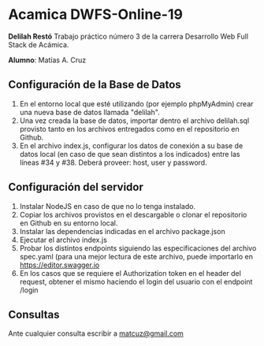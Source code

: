 # Acamica DWFS-Online-19
**Delilah Restó**
Trabajo práctico número 3 de la carrera Desarrollo Web Full Stack de Acámica.

**Alumno**: Matías A. Cruz

## Configuración de la Base de Datos

 1. En el entorno local que esté utilizando (por ejemplo phpMyAdmin) crear una nueva base de datos llamada "delilah".
 2. Una vez creada la base de datos, importar dentro el archivo delilah.sql provisto tanto en los archivos entregados como en el repositorio en Github.
 3. En el archivo index.js, configurar los datos de conexión a su base de datos local (en caso de que sean distintos a los indicados) entre las líneas #34 y #38. Deberá proveer: host, user y password.

## Configuración del servidor

 1. Instalar NodeJS en caso de que no lo tenga instalado.
 2. Copiar los archivos provistos en el descargable o clonar el repositorio en Github en su entorno local.
 3. Instalar las dependencias indicadas en el archivo package.json
 4. Ejecutar el archivo index.js
 5. Probar los distintos endpoints siguiendo las especificaciones del archivo spec.yaml (para una mejor lectura de este archivo, puede importarlo en https://editor.swagger.io
 6. En los casos que se requiere el Authorization token en el header del request, obtener el mismo haciendo el login del usuario con el endpoint /login

## Consultas
Ante cualquier consulta escribir a matcuz@gmail.com